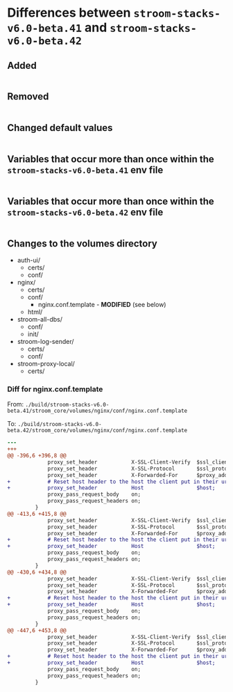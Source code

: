# Differences between `stroom-stacks-v6.0-beta.41` and `stroom-stacks-v6.0-beta.42`

## Added

```bash
```

## Removed

```bash
```

## Changed default values

```bash
```

## Variables that occur more than once within the `stroom-stacks-v6.0-beta.41` env file

```bash
```

## Variables that occur more than once within the `stroom-stacks-v6.0-beta.42` env file

```bash
```
## Changes to the volumes directory

* auth-ui/
    * certs/
    * conf/
* nginx/
    * certs/
    * conf/
        * nginx.conf.template - **MODIFIED** (see below)
    * html/
* stroom-all-dbs/
    * conf/
    * init/
* stroom-log-sender/
    * certs/
    * conf/
* stroom-proxy-local/
    * certs/

### Diff for nginx.conf.template

From: `./build/stroom-stacks-v6.0-beta.41/stroom_core/volumes/nginx/conf/nginx.conf.template`

To:   `./build/stroom-stacks-v6.0-beta.42/stroom_core/volumes/nginx/conf/nginx.conf.template`

```diff
--- 
+++ 
@@ -396,6 +396,8 @@
             proxy_set_header           X-SSL-Client-Verify  $ssl_client_verify;
             proxy_set_header           X-SSL-Protocol       $ssl_protocol;
             proxy_set_header           X-Forwarded-For      $proxy_add_x_forwarded_for;
+            # Reset host header to the host the client put in their url, else you get stroom_upstream
+            proxy_set_header           Host                 $host;
             proxy_pass_request_body    on;
             proxy_pass_request_headers on;
         }
@@ -413,6 +415,8 @@
             proxy_set_header           X-SSL-Client-Verify  $ssl_client_verify;
             proxy_set_header           X-SSL-Protocol       $ssl_protocol;
             proxy_set_header           X-Forwarded-For      $proxy_add_x_forwarded_for;
+            # Reset host header to the host the client put in their url, else you get stroom_upstream
+            proxy_set_header           Host                 $host;
             proxy_pass_request_body    on;
             proxy_pass_request_headers on;
         }
@@ -430,6 +434,8 @@
             proxy_set_header           X-SSL-Client-Verify  $ssl_client_verify;
             proxy_set_header           X-SSL-Protocol       $ssl_protocol;
             proxy_set_header           X-Forwarded-For      $proxy_add_x_forwarded_for;
+            # Reset host header to the host the client put in their url, else you get stroom_proxy_upstream
+            proxy_set_header           Host                 $host;
             proxy_pass_request_body    on;
             proxy_pass_request_headers on;
         }
@@ -447,6 +453,8 @@
             proxy_set_header           X-SSL-Client-Verify  $ssl_client_verify;
             proxy_set_header           X-SSL-Protocol       $ssl_protocol;
             proxy_set_header           X-Forwarded-For      $proxy_add_x_forwarded_for;
+            # Reset host header to the host the client put in their url, else you get stroom_proxy_upstream
+            proxy_set_header           Host                 $host;
             proxy_pass_request_body    on;
             proxy_pass_request_headers on;
         }
```
<!-- vim: set filetype=markdown -->
